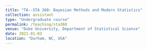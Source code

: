 ```yaml
---
title: "TA--STA 360: Bayesian Methods and Modern Statistics"
collection: assistant
type: "Undergraduate course"
permalink: /teaching/sta360
venue: "Duke University, Department of Statistical Science"
date: 2021-01-03
location: "Durham, NC, USA"
---
```

